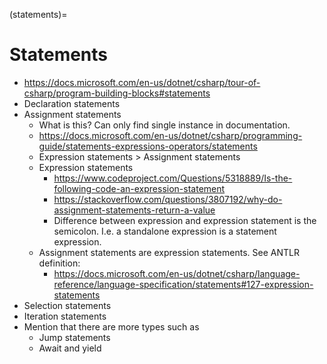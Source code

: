 (statements)=
# Statements

- https://docs.microsoft.com/en-us/dotnet/csharp/tour-of-csharp/program-building-blocks#statements
- Declaration statements
- Assignment statements
  - What is this? Can only find single instance in documentation.
  - https://docs.microsoft.com/en-us/dotnet/csharp/programming-guide/statements-expressions-operators/statements
  - Expression statements $>$ Assignment statements
  - Expression statements
    - https://www.codeproject.com/Questions/5318889/Is-the-following-code-an-expression-statement
    - https://stackoverflow.com/questions/3807192/why-do-assignment-statements-return-a-value
    - Difference between expression and expression statement is the semicolon. I.e. a standalone expression is a statement expression.
  - Assignment statements are expression statements. See ANTLR definition:
    - https://docs.microsoft.com/en-us/dotnet/csharp/language-reference/language-specification/statements#127-expression-statements
- Selection statements
- Iteration statements
- Mention that there are more types such as
  - Jump statements
  - Await and yield
